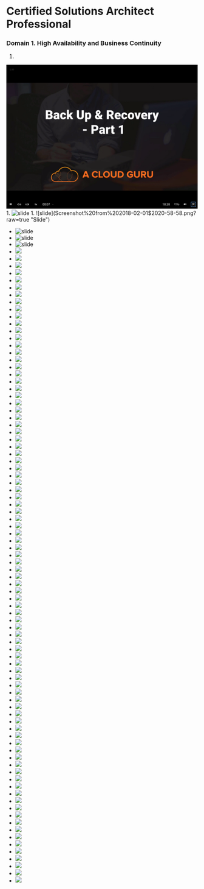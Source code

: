# Certified Solutions Architect Professional

### Domain 1. High Availability and Business Continuity

1.
![slide](Screenshot%20from%202018-02-01%2020-45-04.png?raw=true "Slide")  
1.
![slide](Screenshot%20from%202018-02-01$2020-47-04.png?raw=true "Slide")   
1.
![slide](Screenshot%20from%202018-02-01$2020-58-58.png?raw=true "Slide")

* ![slide](Screenshot%20from%202018-02-01$2021-04-44.png)  
* ![slide](Screenshot%20from%202018-02-01$2021-07-15.png)  
* ![slide](Screenshot%20from%202018-02-01$2021-09-05.png)  
* ![](Screenshot%20from%202018-02-01$2021-10-39.png)
* ![](Screenshot%20from%202018-02-01$2021-14-52.png)
* ![](Screenshot%20from%202018-02-01$2021-15-50.png)
* ![](Screenshot%20from%202018-02-01$2021-16-32.png)
* ![](Screenshot%20from%202018-02-01$2021-17-45.png)
* ![](Screenshot%20from%202018-02-02$2018-27-51.png)
* ![](Screenshot%20from%202018-02-02$2018-37-51.png)
* ![](Screenshot%20from%202018-02-02$2018-39-08.png)
* ![](Screenshot%20from%202018-02-02$2018-39-17.png)
* ![](Screenshot%20from%202018-02-02$2018-40-11.png)
* ![](Screenshot%20from%202018-02-02$2018-41-40.png)
* ![](Screenshot%20from%202018-02-02$2018-42-47.png)
* ![](Screenshot%20from%202018-02-02$2018-42-56.png)
* ![](Screenshot%20from%202018-02-02$2018-43-48.png)
* ![](Screenshot%20from%202018-02-02$2018-44-16.png)
* ![](Screenshot%20from%202018-02-02$2018-46-18.png)
* ![](Screenshot%20from%202018-02-02$2018-46-59.png)
* ![](Screenshot%20from%202018-02-02$2018-47-40.png)
* ![](Screenshot%20from%202018-02-02$2018-48-40.png)
* ![](Screenshot%20from%202018-02-02$2018-49-24.png)
* ![](Screenshot%20from%202018-02-02$2018-50-13.png)
* ![](Screenshot%20from%202018-02-02$2018-51-34.png)
* ![](Screenshot%20from%202018-02-02$2018-57-09.png)
* ![](Screenshot%20from%202018-02-02$2018-58-59.png)
* ![](Screenshot%20from%202018-02-02$2018-59-31.png)
* ![](Screenshot%20from%202018-02-02$2019-00-22.png)
* ![](Screenshot%20from%202018-02-02$2019-01-14.png)
* ![](Screenshot%20from%202018-02-02$2019-01-55.png)
* ![](Screenshot%20from%202018-02-02$2019-03-56.png)
* ![](Screenshot%20from%202018-02-02$2019-04-33.png)
* ![](Screenshot%20from%202018-02-02$2019-06-37.png)
* ![](Screenshot%20from%202018-02-02$2019-07-37.png)
* ![](Screenshot%20from%202018-02-02$2019-08-55.png)
* ![](Screenshot%20from%202018-02-02$2019-11-26.png)
* ![](Screenshot%20from%202018-02-02$2019-12-36.png)
* ![](Screenshot%20from%202018-02-02$2019-13-03.png)
* ![](Screenshot%20from%202018-02-02$2019-14-25.png)
* ![](Screenshot%20from%202018-02-02$2019-14-53.png)
* ![](Screenshot%20from%202018-02-02$2019-20-35.png)
* ![](Screenshot%20from%202018-02-02$2019-22-40.png)
* ![](Screenshot%20from%202018-02-02$2019-24-05.png)
* ![](Screenshot%20from%202018-02-02$2019-24-38.png)
* ![](Screenshot%20from%202018-02-02$2019-25-05.png)
* ![](Screenshot%20from%202018-02-02$2019-25-54.png)
* ![](Screenshot%20from%202018-02-02$2019-26-30.png)
* ![](Screenshot%20from%202018-02-02$2019-27-01.png)
* ![](Screenshot%20from%202018-02-02$2019-28-49.png)
* ![](Screenshot%20from%202018-02-02$2019-30-12.png)
* ![](Screenshot%20from%202018-02-02$2019-31-53.png)
* ![](Screenshot%20from%202018-02-02$2019-35-38.png)
* ![](Screenshot%20from%202018-02-02$2019-37-38.png)
* ![](Screenshot%20from%202018-02-02$2019-38-13.png)
* ![](Screenshot%20from%202018-02-02$2019-43-19.png)
* ![](Screenshot%20from%202018-02-02$2019-44-38.png)
* ![](Screenshot%20from%202018-02-02$2019-47-25.png)
* ![](Screenshot%20from%202018-02-02$2019-58-15.png)
* ![](Screenshot%20from%202018-02-02$2019-59-15.png)
* ![](Screenshot%20from%202018-02-02$2019-59-25.png)
* ![](Screenshot%20from%202018-02-02$2020-00-15.png)
* ![](Screenshot%20from%202018-02-02$2020-01-49.png)
* ![](Screenshot%20from%202018-02-02$2020-03-01.png)
* ![](Screenshot%20from%202018-02-02$2020-03-07.png)
* ![](Screenshot%20from%202018-02-02$2020-07-04.png)
* ![](Screenshot%20from%202018-02-02$2020-08-04.png)
* ![](Screenshot%20from%202018-02-02$2020-09-37.png)
* ![](Screenshot%20from%202018-02-02$2020-10-05.png)
* ![](Screenshot%20from%202018-02-02$2020-10-22.png)
* ![](Screenshot%20from%202018-02-02$2020-11-25.png)
* ![](Screenshot%20from%202018-02-02$2020-12-35.png)
* ![](Screenshot%20from%202018-02-02$2020-13-07.png)
* ![](Screenshot%20from%202018-02-02$2020-13-42.png)
* ![](Screenshot%20from%202018-02-02$2020-14-16.png)
* ![](Screenshot%20from%202018-02-02$2020-15-03.png)
* ![](Screenshot%20from%202018-02-02$2020-19-41.png)
* ![](Screenshot%20from%202018-02-02$2020-20-10.png)
* ![](Screenshot%20from%202018-02-02$2020-21-24.png)
* ![](Screenshot%20from%202018-02-02$2020-22-35.png)
* ![](Screenshot%20from%202018-02-02$2020-23-03.png)
* ![](Screenshot%20from%202018-02-02$2020-23-20.png)
* ![](Screenshot%20from%202018-02-02$2020-25-02.png)
* ![](Screenshot%20from%202018-02-02$2020-25-30.png)
* ![](Screenshot%20from%202018-02-02$2020-27-10.png)
* ![](Screenshot%20from%202018-02-02$2020-28-33.png)
* ![](Screenshot%20from%202018-02-02$2020-28-57.png)
* ![](Screenshot%20from%202018-02-02$2020-29-39.png)
* ![](Screenshot%20from%202018-02-02$2020-30-17.png)
* ![](Screenshot%20from%202018-02-02$2020-33-17.png)
* ![](Screenshot%20from%202018-02-02$2020-34-26.png)
